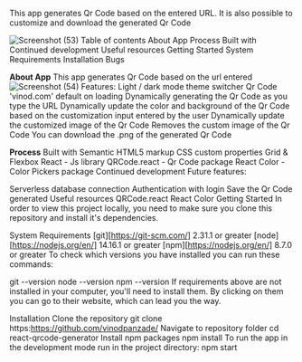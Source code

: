 This app generates Qr Code based on the entered URL. It is also possible to customize and download the generated Qr Code

![Screenshot (53)](https://github.com/user-attachments/assets/171e9d47-5cd1-4c48-af18-44fa3994487a)
Table of contents
About App
Process
Built with
Continued development
Useful resources
Getting Started
System Requirements
Installation
Bugs

**About App**
This app generates Qr Code based on the url entered
![Screenshot (54)](https://github.com/user-attachments/assets/6043f14e-7b29-415d-a5cd-59a4adf1d6f6)
Features:
Light / dark mode theme switcher
Qr Code 'vinod.com' default on loading
Dynamically generating the Qr Code as you type the URL
Dynamically update the color and background of the Qr Code based on the customization input entered by the user
Dynamically update the customized image of the Qr Code
Removes the custom image of the Qr Code
You can download the .png of the generated Qr Code

**Process**
Built with
Semantic HTML5 markup
CSS custom properties
Grid & Flexbox
React - Js library
QRCode.react - Qr Code package
React Color - Color Pickers package
Continued development
Future features:

Serverless database connection
Authentication with login
Save the Qr Code generated
Useful resources
QRCode.react
React Color
Getting Started
In order to view this project locally, you need to make sure you clone this repository and install it's dependencies.

System Requirements
[git][https://git-scm.com/] 2.31.1 or greater
[node][https://nodejs.org/en/] 14.16.1 or greater
[npm][https://nodejs.org/en/] 8.7.0 or greater
To check which versions you have installed you can run these commands:

git --version
node --version
npm --version
If requirements above are not installed in your computer, you'll need to install them. By clicking on them you can go to their website, which can lead you the way.

Installation
Clone the repository
git clone https:https://github.com/vinodpanzade/
Navigate to repository folder
cd react-qrcode-generator
Install npm packages
npm install
To run the app in the development mode run in the project directory:
npm start


